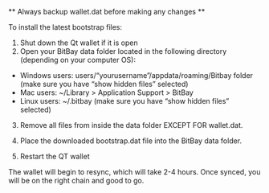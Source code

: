 ** Always backup wallet.dat before making any changes **

To install the latest bootstrap files:

1. Shut down the Qt wallet if it is open
2. Open your BitBay data folder located in the following directory (depending on your computer OS):

- Windows users: users/“yourusername”/appdata/roaming/Bitbay folder (make sure you have “show hidden files” selected)
- Mac users: ~/Library > Application Support > BitBay
- Linux users: ~/.bitbay (make sure you have “show hidden files” selected)

3. Remove all files from inside the data folder EXCEPT FOR wallet.dat.

4. Place the downloaded bootstrap.dat file into the BitBay data folder.
5. Restart the QT wallet

The wallet will begin to resync, which will take 2-4 hours. Once synced, you will be on the right chain and good to go.
